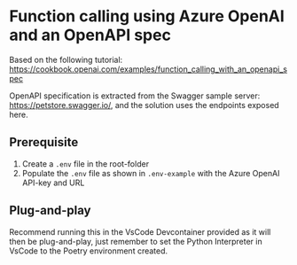 # Function calling using Azure OpenAI and an OpenAPI spec

Based on the following tutorial: https://cookbook.openai.com/examples/function_calling_with_an_openapi_spec

OpenAPI specification is extracted from the Swagger sample server: https://petstore.swagger.io/, and the solution uses the endpoints exposed here.

## Prerequisite
1. Create a `.env` file in the root-folder
2. Populate the `.env` file as shown in `.env-example` with the Azure OpenAI API-key and URL

## Plug-and-play
Recommend running this in the VsCode Devcontainer provided as it will then be plug-and-play, just remember to set the Python Interpreter in VsCode to the Poetry environment created.